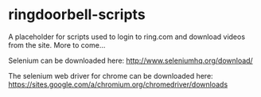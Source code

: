 # ringdoorbell-scripts
A placeholder for scripts used to login to ring.com and download videos from the site.
More to come...

Selenium can be downloaded here:
http://www.seleniumhq.org/download/

The selenium web driver for chrome can be downloaded here:
https://sites.google.com/a/chromium.org/chromedriver/downloads
